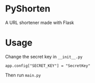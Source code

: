 # PyShorten
A URL shortener made with Flask

# Usage
Change the secret key in `__init__.py`

```
app.config["SECRET_KEY"] = "SecretKey"
```

Then run `main.py`
